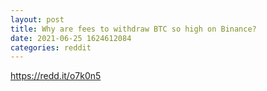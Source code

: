 ```yaml
--- 
layout: post 
title: Why are fees to withdraw BTC so high on Binance? 
date: 2021-06-25 1624612084 
categories: reddit 
--- 
```

https://redd.it/o7k0n5